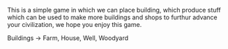 This is a simple game in which we can place building, which produce stuff which can be used to make more buildings and shops to furthur advance your civilization, we hope you enjoy this game.

Buildings ->
Farm,
House,
Well,
Woodyard
